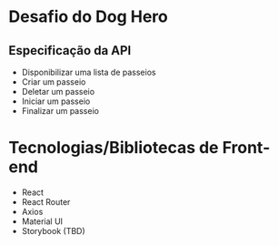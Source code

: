 
# Desafio do Dog Hero

## Especificação da API
- Disponibilizar uma lista de passeios
- Criar um passeio
- Deletar um passeio
- Iniciar um passeio
- Finalizar um passeio

# Tecnologias/Bibliotecas de Front-end
- React
- React Router
- Axios
- Material UI
- Storybook (TBD)

